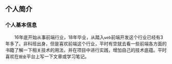## 个人简介
### 个人基本信息 
&#8195;&#8195;16年底开始从事前端行业，18年毕业，从踏入`web`前端开发这个行业已经有3年多了。非科班出身，但是喜欢前端这个行业，平时有空就去看一些前端各方面的书籍了解一下相关技术的用法，并在项目中进行实践，增加自己的技术底蕴。平时喜欢在`掘金`平台上写一下文章或学习笔记。